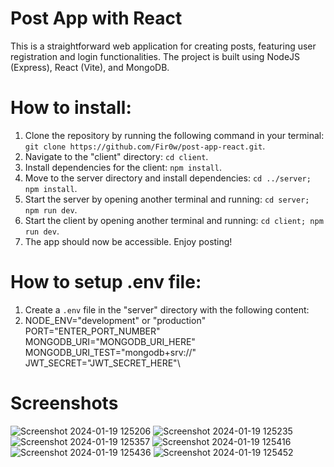 # Post App with React
This is a straightforward web application for creating posts, featuring user registration and login functionalities.
The project is built using NodeJS (Express), React (Vite), and MongoDB.

# How to install:
1. Clone the repository by running the following command in your terminal: `git clone https://github.com/Fir0w/post-app-react.git`.
2. Navigate to the "client" directory: `cd client`.
3. Install dependencies for the client: `npm install`.
4. Move to the server directory and install dependencies: `cd ../server; npm install`.
5. Start the server by opening another terminal and running: `cd server; npm run dev`.
6. Start the client by opening another terminal and running: `cd client; npm run dev`.
7. The app should now be accessible. Enjoy posting!

# How to setup .env file:
1. Create a `.env` file in the "server" directory with the following content:
2. NODE_ENV="development" or "production"\
   PORT="ENTER_PORT_NUMBER"\
   MONGODB_URI="MONGODB_URI_HERE"\
   MONGODB_URI_TEST="mongodb+srv://"\
   JWT_SECRET="JWT_SECRET_HERE"\

# Screenshots
![Screenshot 2024-01-19 125206](https://github.com/Fir0w/post-app-react/assets/77929714/93aee1d9-92c5-4762-bd86-a91384b21131)
![Screenshot 2024-01-19 125235](https://github.com/Fir0w/post-app-react/assets/77929714/8be94a0c-2637-47cd-99da-a32ccf87a9f4)
![Screenshot 2024-01-19 125357](https://github.com/Fir0w/post-app-react/assets/77929714/51bc26a0-126d-40ab-bca9-d2d776e11d36)
![Screenshot 2024-01-19 125416](https://github.com/Fir0w/post-app-react/assets/77929714/6f115e8d-409a-44c4-a006-28257e1b3b4b)
![Screenshot 2024-01-19 125436](https://github.com/Fir0w/post-app-react/assets/77929714/3dab44bb-f866-4af9-b37e-9976545683d4)
![Screenshot 2024-01-19 125452](https://github.com/Fir0w/post-app-react/assets/77929714/54600a5b-0f9a-4983-a0a7-246a4f88f168)
